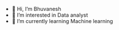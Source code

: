 - 👋 Hi, I’m Bhuvanesh
- 👀 I’m interested in Data  analyst
- 🌱 I’m currently learning Machine learning

<!---
Bhuvanesh1605/Bhuvanesh1605 is a ✨ special ✨ repository because its `README.md` (this file) appears on your GitHub profile.
You can click the Preview link to take a look at your changes.
--->
